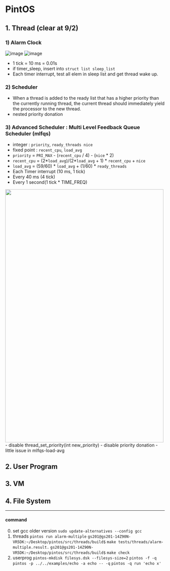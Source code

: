 # PintOS

## 1. Thread (clear at 9/2)
### 1) Alarm Clock
![image](https://user-images.githubusercontent.com/81512075/186709398-5358a3f6-97f0-4d59-b4ce-08bb008c3270.png)
![image](https://user-images.githubusercontent.com/81512075/186709495-cb2404d7-e8d9-4ba3-8db9-5acf0da6b30d.png)
- 1 tick = 10 ms = 0.01s
- if timer_sleep, insert into `struct list sleep_list`
- Each timer interrupt, test all elem in sleep list and get thread wake up.
### 2) Scheduler
-  When a thread is added to the ready list that has a higher priority than the currently running thread, the current thread should immediately yield the processor to the new thread.
- nested priority donation
### 3) Advanced Scheduler : Multi Level Feedback Queue Scheduler (mlfqs)
- integer : `priority`, `ready_threads nice`
- fixed point : `recent_cpu`, `load_avg` 
- `priority` = `PRI_MAX` - (`recent_cpu` / 4) - (`nice` * 2)
- `recent_cpu` = (2*`load_avg`)/(2*`load_avg` + 1) * `recent_cpu` + `nice`
- `load_avg` = (59/60) * `load_avg` + (1/60) * `ready_threads`
- Each Timer interrupt (10 ms, 1 tick)
- Every 40 ms (4 tick)
- Every 1 second(1 tick * TIME_FREQ)

<img src = "https://user-images.githubusercontent.com/81512075/188171945-e76f513b-709a-455a-964b-1f20129e4eef.png" width="500" height="800">
- disable thread_set_priority(int new_priority)
- disable priority donation
- little issue in mlfqs-load-avg

## 2. User Program

## 3. VM

## 4. File System

 -------------------------------------
#### command
0. set gcc older version
`sudo update-alternatives --config gcc`
1. threads
`pintos run alarm-multiple`
`gs201@gs201-14Z90N-VR5DK:~/Desktop/pintos/src/threads/build$` `make tests/threads/alarm-multiple.result.`
`gs201@gs201-14Z90N-VR5DK:~/Desktop/pintos/src/threads/build$` `make check`
2. userprog
`pintos-mkdisk filesys.dsk --filesys-size=2`
`pintos -f -q`
`pintos -p ../../examples/echo -a echo -- -q`
`pintos -q run 'echo x'`

